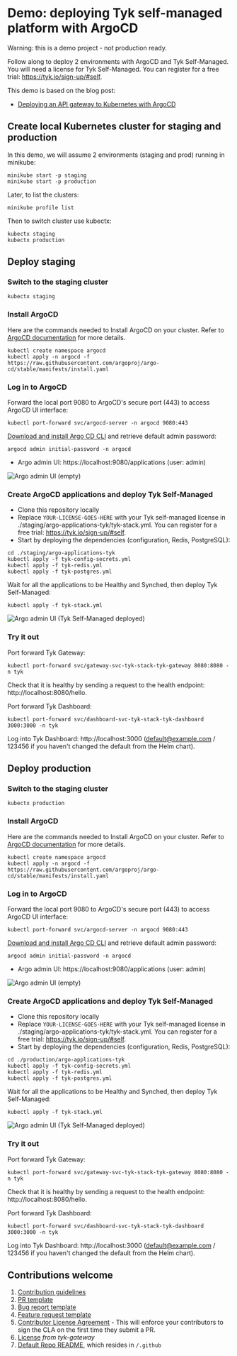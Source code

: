 # Demo: deploying Tyk self-managed platform with ArgoCD

Warning: this is a demo project - not production ready. 

Follow along to deploy 2 environments with ArgoCD and Tyk Self-Managed.
You will need a license for Tyk Self-Managed. You can register for a free trial: https://tyk.io/sign-up/#self. 

This demo is based on the blog post: 
* [Deploying an API gateway to Kubernetes with ArgoCD](https://tyk.io/blog/deploying-api-gateway-kubernetes-with-argocd/)

## Create local Kubernetes cluster for staging and production

In this demo, we will assume 2 environments (staging and prod) running in minikube:

```
minikube start -p staging
minikube start -p production
```

Later, to list the clusters:

```
minikube profile list
```

Then to switch cluster use kubectx:

```
kubectx staging
kubectx production
```

## Deploy staging

### Switch to the staging cluster

```
kubectx staging
```

### Install ArgoCD

Here are the commands needed to Install ArgoCD on your cluster. Refer to [ArgoCD documentation](https://argo-cd.readthedocs.io/en/stable/getting_started/) for more details. 

```
kubectl create namespace argocd
kubectl apply -n argocd -f https://raw.githubusercontent.com/argoproj/argo-cd/stable/manifests/install.yaml
```

### Log in to ArgoCD

Forward the local port 9080 to ArgoCD's secure port (443) to access ArgoCD UI interface:

```
kubectl port-forward svc/argocd-server -n argocd 9080:443
```

[Download and install Argo CD CLI](https://argo-cd.readthedocs.io/en/stable/getting_started/#2-download-argo-cd-cli) and retrieve default admin password:

```
argocd admin initial-password -n argocd
```

* Argo admin UI: https://localhost:9080/applications (user: admin)

![Argo admin UI (empty)](https://github.com/TykTechnologies/demo-argo-selfmanaged/blob/main/img/argo_staging_empty.png)

### Create ArgoCD applications and deploy Tyk Self-Managed

* Clone this repository locally
* Replace ```YOUR-LICENSE-GOES-HERE``` with your Tyk self-managed license in ./staging/argo-applications-tyk/tyk-stack.yml. You can register for a free trial: https://tyk.io/sign-up/#self. 
* Start by deploying the dependencies (configuration, Redis, PostgreSQL):

```
cd ./staging/argo-applications-tyk
kubectl apply -f tyk-config-secrets.yml
kubectl apply -f tyk-redis.yml
kubectl apply -f tyk-postgres.yml
```

Wait for all the applications to be Healthy and Synched, then deploy Tyk Self-Managed:

```
kubectl apply -f tyk-stack.yml
```

![Argo admin UI (Tyk Self-Managed deployed)](https://github.com/TykTechnologies/demo-argo-selfmanaged/blob/main/img/argo_staging_tyk_stack.png)

### Try it out

Port forward Tyk Gateway: 

```
kubectl port-forward svc/gateway-svc-tyk-stack-tyk-gateway 8080:8080 -n tyk
```

Check that it is healthy by sending a request to the health endpoint: http://localhost:8080/hello.

Port forward Tyk Dashboard:

```
kubectl port-forward svc/dashboard-svc-tyk-stack-tyk-dashboard 3000:3000 -n tyk
```

Log into Tyk Dashboard: http://localhost:3000 (default@example.com / 123456 if you haven't changed the default from the Helm chart).


## Deploy production

### Switch to the staging cluster

```
kubectx production
```

### Install ArgoCD

Here are the commands needed to Install ArgoCD on your cluster. Refer to [ArgoCD documentation](https://argo-cd.readthedocs.io/en/stable/getting_started/) for more details. 

```
kubectl create namespace argocd
kubectl apply -n argocd -f https://raw.githubusercontent.com/argoproj/argo-cd/stable/manifests/install.yaml
```

### Log in to ArgoCD

Forward the local port 9080 to ArgoCD's secure port (443) to access ArgoCD UI interface:

```
kubectl port-forward svc/argocd-server -n argocd 9080:443
```

[Download and install Argo CD CLI](https://argo-cd.readthedocs.io/en/stable/getting_started/#2-download-argo-cd-cli) and retrieve default admin password:

```
argocd admin initial-password -n argocd
```

* Argo admin UI: https://localhost:9080/applications (user: admin)

![Argo admin UI (empty)](https://github.com/TykTechnologies/demo-argo-selfmanaged/blob/main/img/argo_staging_empty.png)

### Create ArgoCD applications and deploy Tyk Self-Managed

* Clone this repository locally
* Replace ```YOUR-LICENSE-GOES-HERE``` with your Tyk self-managed license in ./staging/argo-applications-tyk/tyk-stack.yml. You can register for a free trial: https://tyk.io/sign-up/#self. 
* Start by deploying the dependencies (configuration, Redis, PostgreSQL):

```
cd ./production/argo-applications-tyk
kubectl apply -f tyk-config-secrets.yml
kubectl apply -f tyk-redis.yml
kubectl apply -f tyk-postgres.yml
```

Wait for all the applications to be Healthy and Synched, then deploy Tyk Self-Managed:

```
kubectl apply -f tyk-stack.yml
```

![Argo admin UI (Tyk Self-Managed deployed)](https://github.com/TykTechnologies/demo-argo-selfmanaged/blob/main/img/argo_staging_tyk_stack.png)

### Try it out

Port forward Tyk Gateway: 

```
kubectl port-forward svc/gateway-svc-tyk-stack-tyk-gateway 8080:8080 -n tyk
```

Check that it is healthy by sending a request to the health endpoint: http://localhost:8080/hello.

Port forward Tyk Dashboard:

```
kubectl port-forward svc/dashboard-svc-tyk-stack-tyk-dashboard 3000:3000 -n tyk
```

Log into Tyk Dashboard: http://localhost:3000 (default@example.com / 123456 if you haven't changed the default from the Helm chart).


## Contributions welcome 

1. [Contribution guidelines](./CONTRIBUTING.md) 
2. [PR template](./.github/pull_request_template.md)
3. [Bug report template](./.github/ISSUE_TEMPLATE/bug_report.md)
4. [Feature request template](./.github/ISSUE_TEMPLATE/feature_request.md) 
5. [Contributor License Agreement](https://github.com/TykTechnologies/tyk/blob/master/CLA.md) - This will enforce your contributors to sign the CLA on the first time they submit a PR.
6. [License](./LICENSE)  *from tyk-gateway*
7. [Default Repo README](./.github/README-template.md), which resides in `/.github`
